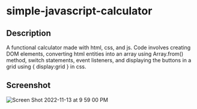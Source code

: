 # simple-javascript-calculator

## Description 

A functional calculator made with html, css, and js. Code involves creating DOM elements, converting html entities into an array using Array.from() method, switch statements, event listeners, and displaying the buttons in a grid using { display:grid } in css.


## Screenshot
![Screen Shot 2022-11-13 at 9 59 00 PM](https://user-images.githubusercontent.com/105617274/201566223-b2456dc8-34b9-4ae0-b60e-73fb443b7393.png)

